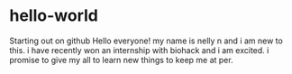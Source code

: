 # hello-world
Starting out on github
Hello everyone!
my name is nelly n and i am new to this. 
i have recently won an internship with biohack and i am excited.
i promise to give my all to learn new things to keep me at per. 
